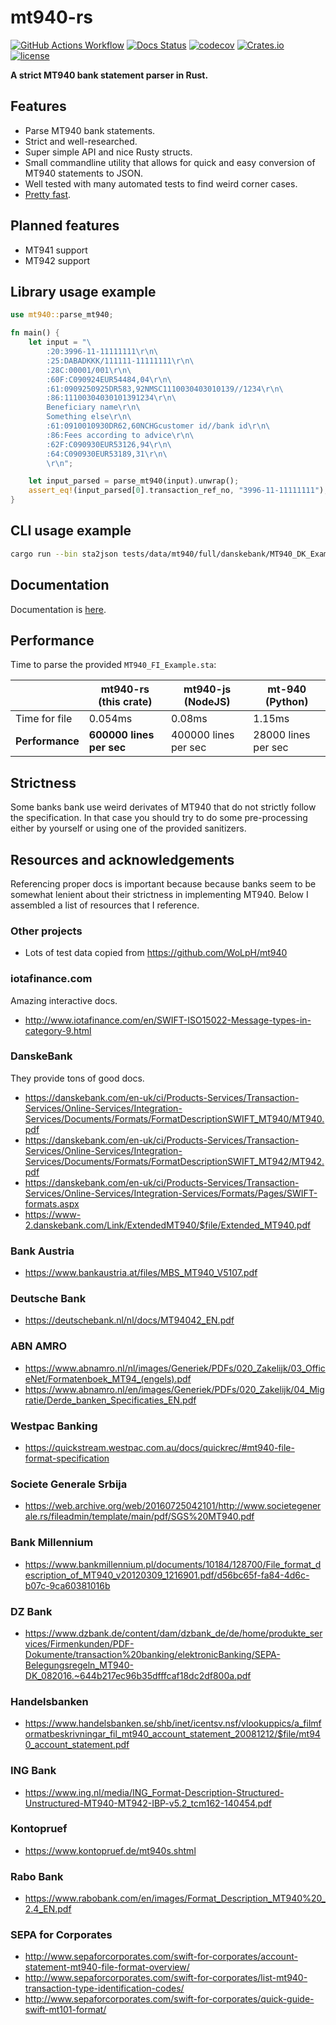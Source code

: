 # mt940-rs

[![GitHub Actions Workflow](https://github.com/svenstaro/mt940-rs/workflows/Build/badge.svg)](https://github.com/svenstaro/mt940-rs/actions)
[![Docs Status](https://docs.rs/mt940/badge.svg)](https://docs.rs/mt940)
[![codecov](https://codecov.io/gh/svenstaro/mt940-rs/branch/master/graph/badge.svg)](https://codecov.io/gh/svenstaro/mt940-rs)
[![Crates.io](https://img.shields.io/crates/v/mt940.svg)](https://crates.io/crates/mt940)
[![license](http://img.shields.io/badge/license-MIT-blue.svg)](https://github.com/svenstaro/mt940-rs/blob/master/LICENSE)

**A strict MT940 bank statement parser in Rust.**

## Features

- Parse MT940 bank statements.
- Strict and well-researched.
- Super simple API and nice Rusty structs.
- Small commandline utility that allows for quick and easy conversion of MT940 statements to JSON.
- Well tested with many automated tests to find weird corner cases.
- [Pretty fast](#Performance).

## Planned features

- MT941 support
- MT942 support

## Library usage example

```rust
use mt940::parse_mt940;

fn main() {
    let input = "\
        :20:3996-11-11111111\r\n\
        :25:DABADKKK/111111-11111111\r\n\
        :28C:00001/001\r\n\
        :60F:C090924EUR54484,04\r\n\
        :61:0909250925DR583,92NMSC1110030403010139//1234\r\n\
        :86:11100304030101391234\r\n\
        Beneficiary name\r\n\
        Something else\r\n\
        :61:0910010930DR62,60NCHGcustomer id//bank id\r\n\
        :86:Fees according to advice\r\n\
        :62F:C090930EUR53126,94\r\n\
        :64:C090930EUR53189,31\r\n\
        \r\n";

    let input_parsed = parse_mt940(input).unwrap();
    assert_eq!(input_parsed[0].transaction_ref_no, "3996-11-11111111");
}
```

## CLI usage example

```sh
cargo run --bin sta2json tests/data/mt940/full/danskebank/MT940_DK_Example.sta
```

## Documentation

Documentation is [here](https://docs.rs/mt940).

## Performance

Time to parse the provided `MT940_FI_Example.sta`:

|             | mt940-rs (this crate) | mt940-js (NodeJS)    | mt-940 (Python)      |
|-------------|-----------------------|----------------------|----------------------|
| Time for file  | 0.054ms               | 0.08ms               | 1.15ms               |
| **Performance** | **600000 lines per sec**  | 400000 lines per sec | 28000 lines per sec |

## Strictness

Some banks bank use weird derivates of MT940 that do not strictly follow the specification.
In that case you should try to do some pre-processing either by yourself or using one of the provided sanitizers.

## Resources and acknowledgements

Referencing proper docs is important because because banks seem to be somewhat lenient about their strictness in implementing MT940. Below I assembled a list of resources that I reference.

### Other projects

- Lots of test data copied from https://github.com/WoLpH/mt940

### iotafinance.com

Amazing interactive docs.

- http://www.iotafinance.com/en/SWIFT-ISO15022-Message-types-in-category-9.html

### DanskeBank

They provide tons of good docs.

- https://danskebank.com/en-uk/ci/Products-Services/Transaction-Services/Online-Services/Integration-Services/Documents/Formats/FormatDescriptionSWIFT_MT940/MT940.pdf
- https://danskebank.com/en-uk/ci/Products-Services/Transaction-Services/Online-Services/Integration-Services/Documents/Formats/FormatDescriptionSWIFT_MT942/MT942.pdf
- https://danskebank.com/en-uk/ci/Products-Services/Transaction-Services/Online-Services/Integration-Services/Formats/Pages/SWIFT-formats.aspx
- https://www-2.danskebank.com/Link/ExtendedMT940/$file/Extended_MT940.pdf

### Bank Austria

- https://www.bankaustria.at/files/MBS_MT940_V5107.pdf

### Deutsche Bank

- https://deutschebank.nl/nl/docs/MT94042_EN.pdf

### ABN AMRO

- https://www.abnamro.nl/nl/images/Generiek/PDFs/020_Zakelijk/03_OfficeNet/Formatenboek_MT94_(engels).pdf
- https://www.abnamro.nl/en/images/Generiek/PDFs/020_Zakelijk/04_Migratie/Derde_banken_Specificaties_EN.pdf

### Westpac Banking

- https://quickstream.westpac.com.au/docs/quickrec/#mt940-file-format-specification

### Societe Generale Srbija
- https://web.archive.org/web/20160725042101/http://www.societegenerale.rs/fileadmin/template/main/pdf/SGS%20MT940.pdf

### Bank Millennium

- https://www.bankmillennium.pl/documents/10184/128700/File_format_description_of_MT940_v20120309_1216901.pdf/d56bc65f-fa84-4d6c-b07c-9ca60381016b


### DZ Bank

- https://www.dzbank.de/content/dam/dzbank_de/de/home/produkte_services/Firmenkunden/PDF-Dokumente/transaction%20banking/elektronicBanking/SEPA-Belegungsregeln_MT940-DK_082016.~644b217ec96b35dfffcaf18dc2df800a.pdf

### Handelsbanken

- https://www.handelsbanken.se/shb/inet/icentsv.nsf/vlookuppics/a_filmformatbeskrivningar_fil_mt940_account_statement_20081212/$file/mt940_account_statement.pdf

### ING Bank

- https://www.ing.nl/media/ING_Format-Description-Structured-Unstructured-MT940-MT942-IBP-v5.2_tcm162-140454.pdf

### Kontopruef

- https://www.kontopruef.de/mt940s.shtml

### Rabo Bank

- https://www.rabobank.com/en/images/Format_Description_MT940%20_2.4_EN.pdf

### SEPA for Corporates

- http://www.sepaforcorporates.com/swift-for-corporates/account-statement-mt940-file-format-overview/
- http://www.sepaforcorporates.com/swift-for-corporates/list-mt940-transaction-type-identification-codes/
- http://www.sepaforcorporates.com/swift-for-corporates/quick-guide-swift-mt101-format/
